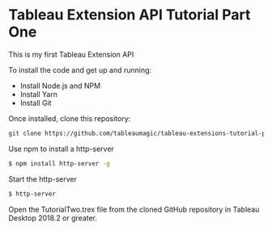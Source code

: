# Tableau Extension API Tutorial Part One
This is my first Tableau Extension API

To install the code and get up and running:

- Install Node.js and NPM
- Install Yarn
- Install Git

Once installed, clone this repository:

```sh
git clone https://github.com/tableaumagic/tableau-extensions-tutorial-part-one
```

Use npm to install a http-server

```sh
$ npm install http-server -g
```

Start the http-server

```sh
$ http-server
```

Open the TutorialTwo.trex file from the cloned GitHub repository in Tableau Desktop 2018.2 or greater.
